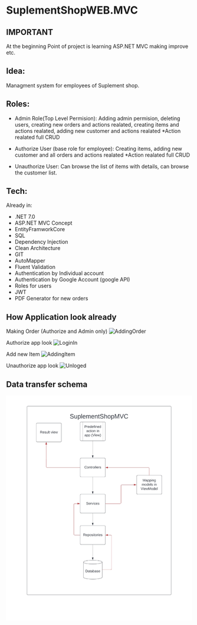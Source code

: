 # SuplementShopWEB.MVC

## IMPORTANT
At the beginning 
Point of project is learning ASP.NET MVC making improve etc. 

## Idea:
Managment system for employees of Suplement shop.

## Roles:

- Admin Role(Top Level Permision): 
Adding admin permision, deleting users, creating new orders and actions realated,
creating items and actions realated, adding new customer and actions realated
*Action realated full CRUD

- Authorize User (base role for employee):
Creating items, adding new customer and all orders and actions realated
*Action realated full CRUD

- Unauthorize User:
Can browse the list of items with details, can browse the customer list. 

## Tech:
Already in: 
- .NET 7.0 
- ASP.NET MVC Concept 
- EntityFramworkCore
- SQL 
- Dependency Injection
- Clean Architecture
- GIT
- AutoMapper
- Fluent Validation
- Authentication by Individual account
- Authentication by Google Account (google API)
- Roles for users
- JWT
- PDF Generator for new orders

## How Application look already
Making Order
(Authorize and Admin only)
![AddingOrder](https://github.com/7LinesOfCode/SuplementShopWEB.MVC/assets/112522740/57999289-48aa-448d-a42d-adfa4e9835af)

Authorize app look
![LoginIn](https://github.com/7LinesOfCode/SuplementShopWEB.MVC/assets/112522740/a255c1d6-9e06-4214-a1a1-5a36e19860ce)

Add new Item 
![AddingItem](https://github.com/7LinesOfCode/SuplementShopWEB.MVC/assets/112522740/d6e3f4f2-a1cc-44eb-9ef5-e79c700ec604)

Unauthorize app look
![Unloged](https://github.com/7LinesOfCode/SuplementShopWEB.MVC/assets/112522740/055c50ff-19ae-463c-bdd1-4cf49d6afc9b)

## Data transfer schema
![Work](IMG-0307.jpg)


